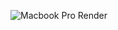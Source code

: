 ![Macbook Pro Render](https://github.com/user-attachments/assets/fdafafbb-60db-413b-bdfb-3c677c5d349e)
